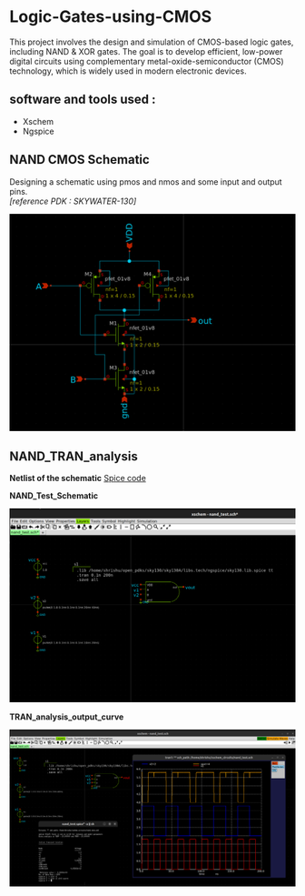 # Logic-Gates-using-CMOS
This project involves the design and simulation of CMOS-based logic gates, including NAND & XOR gates. The goal is to develop efficient, low-power digital circuits using complementary metal-oxide-semiconductor (CMOS) technology, which is widely used in modern electronic devices.
## software and tools used :

- Xschem 
- Ngspice

## NAND CMOS Schematic 
Designing a schematic using pmos and nmos and some input and output pins.   
_[reference PDK : SKYWATER-130]_ 

![NAND_CMOS_Schematic](https://github.com/shrishu-kumar/Logic-Gates-using-CMOS/blob/main/screenshots/nand_cmos_.png)
## NAND_TRAN_analysis 

**Netlist of the schematic**
[Spice code](https://github.com/shrishu-kumar/Logic-Gates-using-CMOS/blob/main/Schematic%20and%20Spice%20code/Nand_Cmos.spice)

**NAND_Test_Schematic**

![NAND_analysis_schematic](https://github.com/shrishu-kumar/Logic-Gates-using-CMOS/blob/main/screenshots/nand_test.png)

**TRAN_analysis_output_curve**

![TRAN_analysis curve](https://github.com/shrishu-kumar/Logic-Gates-using-CMOS/blob/main/screenshots/nand_test_ss.png)
